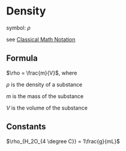 # Density

symbol: $\rho$

see [Classical Math Notation](Classical%20Math%20Notation%20eb53679093ce497baa118d7bfde14d6c.md)

## Formula

$\rho = \frac{m}{V}$, where

$\rho$ is the density of a substance

$m$ is the mass of the substance

$V$ is the volume of the substance

## Constants

$\rho_{H_2O_{4 \degree C}} = 1\frac{g}{mL}$